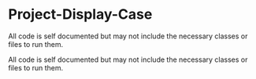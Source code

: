 # Project-Display-Case
All code is self documented but may not include the necessary classes or files to run them.

All code is self documented but may not include the necessary classes or files to run them.
